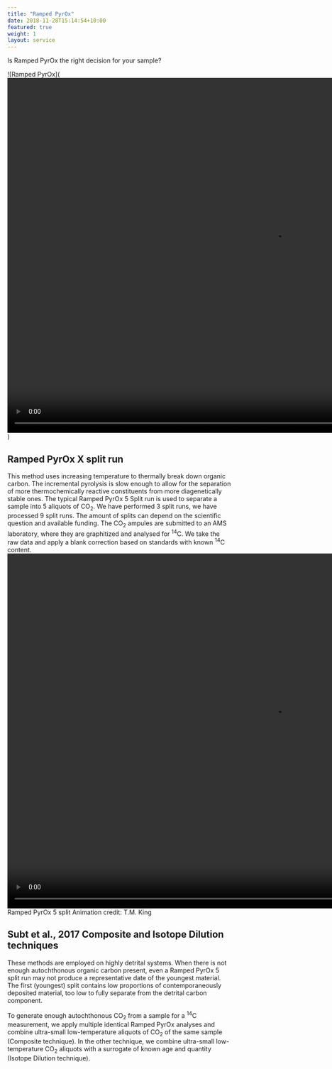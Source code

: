 ```yaml
---
title: "Ramped PyrOx"
date: 2018-11-28T15:14:54+10:00
featured: true
weight: 1
layout: service
---
```


Is Ramped PyrOx the right decision for your sample?

![Ramped PyrOx](<video autoplay muted controls width="1200" height="800">
    <source src="/Ramped-PyrOx-Facility/images/Bacon_animation.mp4" type="video/mp4">
</video>)

## Ramped PyrOx X split run

This method uses increasing temperature to thermally break down organic carbon. The incremental pyrolysis is slow enough to allow for the separation of more thermochemically reactive constituents from more diagenetically stable ones. The typical Ramped PyrOx 5 Split run is used to separate a sample into 5 aliquots of CO<sub>2</sub>. We have performed 3 split runs, we have processed 9 split runs. The amount of splits can depend on the scientific question and available funding. The CO<sub>2</sub> ampules are submitted to an AMS laboratory, where they are graphitized and analysed for <sup>14</sup>C. We take the raw data and apply a blank correction based on standards with known <sup>14</sup>C content.
<video autoplay muted controls width="1200" height="800">
    <source src="/Ramped-PyrOx-Facility/images/King RP Animation5.mp4" type="video/mp4">
</video>
Ramped PyrOx 5 split Animation credit: T.M. King

## Subt et al., 2017 Composite and Isotope Dilution techniques

These methods are employed on highly detrital systems. When there is not enough autochthonous organic carbon present, even a Ramped PyrOx 5 split run may not produce a representative date of the youngest material. The first (youngest) split contains low proportions of contemporaneously deposited material, too low to fully separate from the detrital carbon component. 

To generate enough autochthonous CO<sub>2</sub> from a sample for a <sup>14</sup>C measurement, we apply multiple identical Ramped PyrOx analyses and combine ultra-small low-temperature aliquots of CO<sub>2</sub> of the same sample (Composite technique). In the other technique, we combine ultra-small low-temperature CO<sub>2</sub> aliquots with a surrogate of known age and quantity (Isotope Dilution technique).